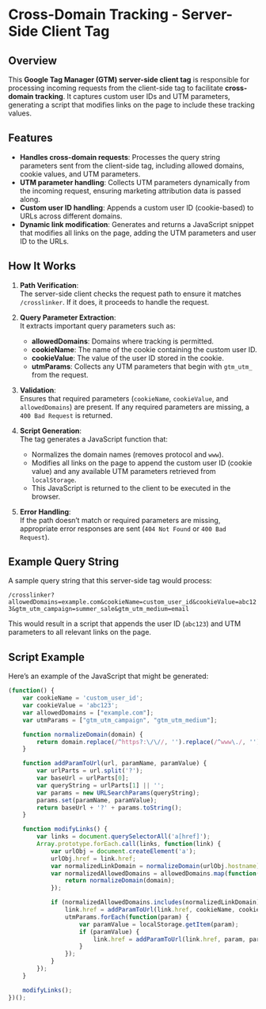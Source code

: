 # Cross-Domain Tracking - Server-Side Client Tag

## Overview

This **Google Tag Manager (GTM) server-side client tag** is responsible for processing incoming requests from the client-side tag to facilitate **cross-domain tracking**. It captures custom user IDs and UTM parameters, generating a script that modifies links on the page to include these tracking values.

## Features

- **Handles cross-domain requests**: Processes the query string parameters sent from the client-side tag, including allowed domains, cookie values, and UTM parameters.
- **UTM parameter handling**: Collects UTM parameters dynamically from the incoming request, ensuring marketing attribution data is passed along.
- **Custom user ID handling**: Appends a custom user ID (cookie-based) to URLs across different domains.
- **Dynamic link modification**: Generates and returns a JavaScript snippet that modifies all links on the page, adding the UTM parameters and user ID to the URLs.

## How It Works

1. **Path Verification**:  
   The server-side client checks the request path to ensure it matches `/crosslinker`. If it does, it proceeds to handle the request.

2. **Query Parameter Extraction**:  
   It extracts important query parameters such as:
   - **allowedDomains**: Domains where tracking is permitted.
   - **cookieName**: The name of the cookie containing the custom user ID.
   - **cookieValue**: The value of the user ID stored in the cookie.
   - **utmParams**: Collects any UTM parameters that begin with `gtm_utm_` from the request.

3. **Validation**:  
   Ensures that required parameters (`cookieName`, `cookieValue`, and `allowedDomains`) are present. If any required parameters are missing, a `400 Bad Request` is returned.

4. **Script Generation**:  
   The tag generates a JavaScript function that:
   - Normalizes the domain names (removes protocol and `www`).
   - Modifies all links on the page to append the custom user ID (cookie value) and any available UTM parameters retrieved from `localStorage`.
   - This JavaScript is returned to the client to be executed in the browser.

5. **Error Handling**:  
   If the path doesn’t match or required parameters are missing, appropriate error responses are sent (`404 Not Found` or `400 Bad Request`).

## Example Query String

A sample query string that this server-side tag would process:

`/crosslinker?allowedDomains=example.com&cookieName=custom_user_id&cookieValue=abc123&gtm_utm_campaign=summer_sale&gtm_utm_medium=email`


This would result in a script that appends the user ID (`abc123`) and UTM parameters to all relevant links on the page.

## Script Example

Here’s an example of the JavaScript that might be generated:

```js
(function() {
    var cookieName = 'custom_user_id';
    var cookieValue = 'abc123';
    var allowedDomains = ["example.com"];
    var utmParams = ["gtm_utm_campaign", "gtm_utm_medium"];

    function normalizeDomain(domain) {
        return domain.replace(/^https?:\/\//, '').replace(/^www\./, '').toLowerCase();
    }

    function addParamToUrl(url, paramName, paramValue) {
        var urlParts = url.split('?');
        var baseUrl = urlParts[0];
        var queryString = urlParts[1] || '';
        var params = new URLSearchParams(queryString);
        params.set(paramName, paramValue);
        return baseUrl + '?' + params.toString();
    }

    function modifyLinks() {
        var links = document.querySelectorAll('a[href]');
        Array.prototype.forEach.call(links, function(link) {
            var urlObj = document.createElement('a');
            urlObj.href = link.href;
            var normalizedLinkDomain = normalizeDomain(urlObj.hostname);
            var normalizedAllowedDomains = allowedDomains.map(function(domain) {
                return normalizeDomain(domain);
            });

            if (normalizedAllowedDomains.includes(normalizedLinkDomain)) {
                link.href = addParamToUrl(link.href, cookieName, cookieValue);
                utmParams.forEach(function(param) {
                    var paramValue = localStorage.getItem(param);
                    if (paramValue) {
                        link.href = addParamToUrl(link.href, param, paramValue);
                    }
                });
            }
        });
    }

    modifyLinks();
})();
